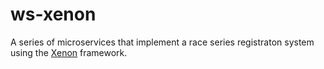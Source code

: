 # ws-xenon
A series of microservices that implement a race series registraton system using the [Xenon](https://github.com/vmware/xenon) framework.  


